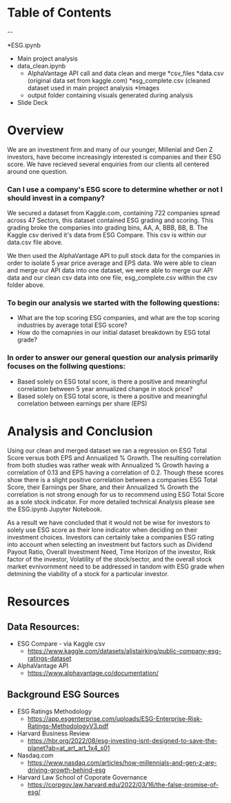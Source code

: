 # Table of Contents
--

*ESG.ipynb
  * Main project analysis
* data_clean.ipynb
  * AlphaVantage API call and data clean and merge
*csv_files
  *data.csv (original data set from kaggle.com)
  *esg_complete.csv (cleaned dataset used in main project analysis
*Images
  * output folder containing visuals generated during analysis
* Slide Deck

# Overview
We are an investment firm and many of our younger, Millenial and Gen Z investors, have become increasingly interested is companies and their ESG score. We have recieved several enquiries from our clients all centered around one question. 

### Can I use a company's ESG score to determine whether or not I should invest in a company?

We secured a dataset from Kaggle.com, containing 722 companies spread across 47 Sectors, this dataset contained ESG grading and scoring. This grading broke the companies into grading bins, AA, A, BBB, BB, B. The Kaggle csv derived it's data from ESG Compare. This csv is within our data.csv file above.

We then used the AlphaVantage API to pull stock data for the companies in order to isolate 5 year price average and EPS data. We were able to clean and merge our API data into one dataset, we were able to merge our API data and our clean csv data into one file, esg_complete.csv within the csv folder above.

### To begin our analysis we started with the following questions:
* What are the top scoring ESG companies, and what are the top scoring industries by average total ESG score?
* How do the comapnies in our initial dataset breakdown by ESG total grade?

### In order to answer our general question our analysis primarily focuses on the follwing questions:
* Based solely on ESG total score, is there a positive and meaningful correlation between 5 year annualized change in stock price?
* Based solely on ESG total score, is there a positive and meaningful correlation between earnings per share (EPS)


# Analysis and Conclusion
Using our clean and merged dataset we ran a regression on ESG Total Score versus both EPS and Annualized % Growth. The resulting correlation from both studies was rather weak with Annualized % Growth having a correlation of 0.13 and EPS having a correlation of 0.2. Though these scores show there is a slight positive correlation between a companies ESG Total Score, their Earnings per Share, and their Annualized % Growth the correlation is not strong enough for us to recommend using ESG Total Score as a sole stock indicator. For more detailed technical Analysis please see the ESG.ipynb Jupyter Notebook.

As a result we have concluded that it would not be wise for investors to solely use ESG score as their lone indicator when deciding on their investment choices. Investors can certainly take a companies ESG rating into account when selecting an investment but factors such as Dividend Payout Ratio, Overall Investment Need, Time Horizon of the investor, Risk factor of the investor, Volatility of the stock/sector, and the overall stock market evnivornment need to be addressed in tandom with ESG grade when detmining the viability of a stock for a particular investor. 

# Resources

## Data Resources:
* ESG Compare - via Kaggle csv
  * https://www.kaggle.com/datasets/alistairking/public-company-esg-ratings-dataset
* AlphaVantage API
  * https://www.alphavantage.co/documentation/

## Background ESG Sources
* ESG Ratings Methodology
  * https://app.esgenterprise.com/uploads/ESG-Enterprise-Risk-Ratings-MethodologyV3.pdf
* Harvard Business Review
  * https://hbr.org/2022/08/esg-investing-isnt-designed-to-save-the-planet?ab=at_art_art_1x4_s01
* Nasdaq.com
  * https://www.nasdaq.com/articles/how-millennials-and-gen-z-are-driving-growth-behind-esg
* Harvard Law School of Coporate Governance
  * https://corpgov.law.harvard.edu/2022/03/16/the-false-promise-of-esg/
